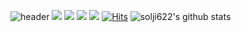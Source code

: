 ![header](https://capsule-render.vercel.app/api?type=Waving&color=gradient&height=200&section=header&text=HELLO%20WORLD!&fontSize=70&animation=fadeIn)
 <img src="https://img.shields.io/badge/Java-007396?style=flat&logo=OpenJDK&logoColor=white"/>
 <img src="https://img.shields.io/badge/-Python-3776AB?style=flat&logo=Python&logoColor=white"/>
 <img src="https://img.shields.io/badge/-HTML-E34F26?style=flat&logo=HTML5&logoColor=white"/>
 <img src="https://img.shields.io/badge/-CSS-1572B6?style=flat&logo=CSS3&logoColor=white"/>
 [![Hits](https://hits.seeyoufarm.com/api/count/incr/badge.svg?url=https%3A%2F%2Fgithub.com%2Fsolji622&count_bg=%2393B3FF&title_bg=%23000000&icon=&icon_color=%23E7E7E7&title=hits&edge_flat=false)](https://hits.seeyoufarm.com)
![solji622's github stats](https://github-readme-stats.vercel.app/api?username=solji622&show_icons=true)
